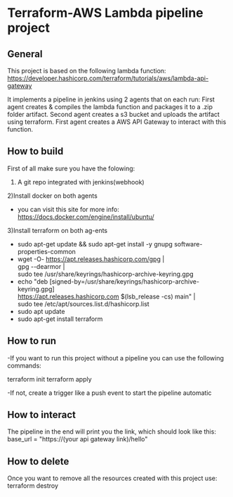 Terraform-AWS Lambda pipeline project 
==========================

General
------------
This project is based on the following lambda function:
https://developer.hashicorp.com/terraform/tutorials/aws/lambda-api-gateway

It implements a pipeline in jenkins using 2 agents that on each run:
First agent creates & compiles the lambda function and packages it to a .zip folder artifact.
Second agent creates a s3 bucket and uploads the artifact using terraform.
First agent creates a AWS API Gateway to interact with this function.

How to build
------------
First of all make sure you have the folowing:
1) A git repo integrated with jenkins(webhook)

2)Install docker on both agents
- you can visit this site for more info: https://docs.docker.com/engine/install/ubuntu/

3)Install terraform on both ag-ents
- sudo apt-get update && sudo apt-get install -y gnupg software-properties-common
- wget -O- https://apt.releases.hashicorp.com/gpg | \
gpg --dearmor | \
sudo tee /usr/share/keyrings/hashicorp-archive-keyring.gpg
- echo "deb [signed-by=/usr/share/keyrings/hashicorp-archive-keyring.gpg] \
https://apt.releases.hashicorp.com $(lsb_release -cs) main" | \
sudo tee /etc/apt/sources.list.d/hashicorp.list
- sudo apt update
- sudo apt-get install terraform


How to run
------------
-If you want to run this project without a pipeline you can use the following commands:

terraform init
terraform apply

-If not, create a trigger like a push event to start the pipeline automatic


How to interact
------------
The pipeline in the end will print you the link, which should look like this:
base_url = "https://(your api gateway link)/hello"

How to delete
------------
Once you want to remove all the resources created with this project use:
terraform destroy

